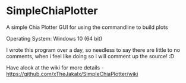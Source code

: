 # SimpleChiaPlotter
A simple Chia Plotter GUI for using the commandline to build plots

Operating System: Windows 10 (64 bit)



I wrote this program over a day, so needless to say there are little to no comments, when i feel like doing so i will comment up the source! :D

Have alook at the wiki for more details - https://github.com/xTheJakalx/SimpleChiaPlotter/wiki
